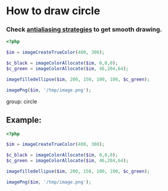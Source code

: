 # How to draw circle

### Check [antialiasing strategies](https://onelinerhub.com/php-gd/better-antialias-with-gd) to get smooth drawing.

```php
<?php

$im = imageCreateTrueColor(400, 300);

$c_black = imageColorAllocate($im, 0,0,0);
$c_green = imageColorAllocate($im, 46,204,64);

imagefilledellipse($im, 200, 150, 100, 100, $c_green);

imagePng($im, '/tmp/image.png');
```


group: circle

## Example: 
```php
<?php

$im = imageCreateTrueColor(400, 300);

$c_black = imageColorAllocate($im, 0,0,0);
$c_green = imageColorAllocate($im, 46,204,64);

imagefilledellipse($im, 200, 150, 100, 100, $c_green);

imagePng($im, '/tmp/image.png');
```

